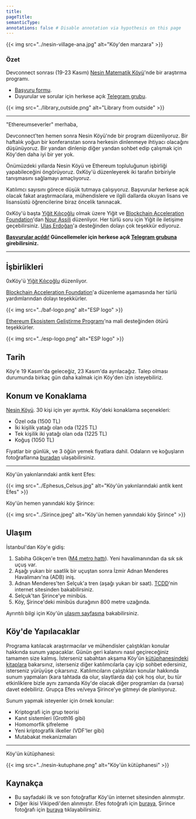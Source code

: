 ```yaml
---
title:
pageTitle:
semanticType:
annotations: false # Disable annotation via hypothesis on this page
---
```


{{< img src="../nesin-village-ana.jpg" alt="Köy'den manzara" >}}

### Özet

Devconnect sonrası (19-23 Kasım) [Nesin Matematik Köyü](https://nesinkoyleri.org)'nde bir araştırma programı.

* [Başvuru formu](https://forms.gle/wzvzbdRVc6pbpTXUA).
* Duyurular ve sorular için herkese açık [Telegram grubu](https://t.me/+u6Mfogc8KtI0NWEx).

{{< img src="../library_outside.png" alt="Library from outside" >}}

---

"Ethereumseverler" merhaba,

Devconnect'ten hemen sonra Nesin Köyü'nde bir program düzenliyoruz. Bir haftalık yoğun bir konferanstan sonra herkesin dinlenmeye ihtiyacı olacağını düşünüyoruz. Bir yandan dinlenip diğer yandan sohbet edip çalışmak için Köy'den daha iyi bir yer yok.

Önümüzdeki yıllarda Nesin Köyü ve Ethereum topluluğunun işbirliği yapabileceğini öngörüyoruz. 0xKöy'ü düzenleyerek iki tarafın birbiriyle tanışmasını sağlamayı amaçlıyoruz. 

Katılımcı sayısını görece düşük tutmaya çalışıyoruz. Başvurular herkese açık olacak fakat araştırmacılara, mühendislere ve ilgili dallarda okuyan lisans ve lisansüstü öğrencilerine biraz öncelik tanınacak.

0xKöy'ü başta [Yiğit Kılıçoğlu](https://yigitkilicoglu.com) olmak üzere Yiğit ve [Blockchain Acceleration Foundation](https://www.blockchainacceleration.org/)'dan [Nour Assili](https://nourassili.com/) düzenliyor. Her türlü soru için Yiğit ile iletişime geçebilirsiniz. [Ulaş Erdoğan](https://0xulas.eth.limo/)'a desteğinden dolayı çok teşekkür ediyoruz.

**[Başvurular açıldı!](https://forms.gle/wzvzbdRVc6pbpTXUA) Güncellemeler için herkese açık [Telegram grubuna](https://t.me/+u6Mfogc8KtI0NWEx) girebilirsiniz.**

---

## İşbirlikleri

0xKöy'ü [Yiğit Kılıçoğlu](https://yigitkilicoglu.com) düzenliyor.

[Blockchain Acceleration Foundation](https://www.blockchainacceleration.org/)'a düzenleme aşamasında her türlü yardımlarından dolayı teşekkürler.

{{< img src="../baf-logo.png" alt="ESP logo" >}}

[Ethereum Ekosistem Geliştirme Programı](https://esp.ethereum.foundation/)'na mali desteğinden ötürü teşekkürler.

{{< img src="../esp-logo.png" alt="ESP logo" >}}

## Tarih

Köy'e 19 Kasım'da geleceğiz, 23 Kasım'da ayrılacağız. Talep olması durumunda birkaç gün daha kalmak için Köy'den izin isteyebiliriz.

## Konum ve Konaklama

[Nesin Köyü](https://nesinkoyleri.org). 30 kişi için yer ayırttık. Köy'deki konaklama seçenekleri:

* Özel oda (1500 TL)
* İki kişilik yatağı olan oda  (1225 TL)
* Tek kişilik iki yatağı olan oda (1225 TL)
* Koğuş (1050 TL)

Fiyatlar bir günlük, ve 3 öğün yemek fiyatlara dahil. Odaların ve koğuşların fotoğraflarına [buradan](https://nesinkoyleri.org/galeri/) ulaşabilirsiniz.

---

Köy'ün yakınlarındaki antik kent Efes:

{{< img src="../Ephesus_Celsus.jpg" alt="Köy'ün yakınlarındaki antik kent Efes" >}}

Köy'ün hemen yanındaki köy Şirince:

{{< img src="../Sirince.jpeg" alt="Köy'ün hemen yanındaki köy Şirince" >}}

## Ulaşım

İstanbul'dan Köy'e gidiş:

1. Sabiha Gökçen'e tren ([M4 metro hattı](https://www.metro.istanbul/Hatlarimiz/HatDetay?hat=M4)). Yeni havalimanından da sık sık uçuş var.
2. Aşağı yukarı bir saatlik bir uçuştan sonra İzmir Adnan Menderes Havalimanı'na (ADB) iniş.
3. Adnan Menderes'ten Selçuk'a tren (aşağı yukarı bir saat). [TCDD](https://bilet.tcdd.gov.tr/)'nin internet sitesinden bakabilirsiniz.
4. Selçuk'tan Şirince'ye minibüs.
5. Köy, Şirince'deki minibüs durağının 800 metre uzağında.

Ayrıntılı bilgi için Köy'ün [ulaşım sayfasına](https://nesinkoyleri.org/ulasim/) bakabilirsiniz.

## Köy'de Yapılacaklar

Programa katılacak araştırmacılar ve mühendisler çalıştıkları konular hakkında sunum yapacaklar. Günün geri kalanını nasıl geçireceğiniz tamamen size kalmış. İsterseniz sabahtan akşama Köy'ün [kütüphanesindeki kitaplara](https://nesinkoyleri.org/kutuphanemiz/) bakarsınız, isterseniz diğer katılımcılarla çay içip sohbet edersiniz, isterseniz yürüyüşe çıkarsınız. Katılımcıların çalıştıkları konular hakkında sunum yapmaları (kara tahtada da olur, slaytlarda da) çok hoş olur, bu tür etkinliklere bizle aynı zamanda Köy'de olacak diğer programları da (varsa) davet edebiliriz. Grupça Efes ve/veya Şirince'ye gitmeyi de planlıyoruz.

Sunum yapmak isteyenler için örnek konular:
* Kriptografi için grup teorisi
* Kanıt sistemleri (Groth16 gibi)
* Homomorfik şifreleme
* Yeni kriptografik ilkeller (VDF'ler gibi)
* Mutabakat mekanizmaları

---

Köy'ün kütüphanesi:

{{< img src="../nesin-kutuphane.png" alt="Köy'ün kütüphanesi" >}}

## Kaynakça
* Bu sayfadaki ilk ve son fotoğraflar Köy'ün internet sitesinden alınmıştır.
* Diğer ikisi Vikipedi'den alınmıştır. Efes fotoğrafı için [buraya](https://en.wikipedia.org/wiki/File:Ephesus_Celsus_Library_Fa%C3%A7ade.jpg), Şirince fotoğrafı için [buraya](https://commons.wikimedia.org/wiki/File:Sirince_Overview_2012.jpg) tıklayabilirsiniz.

